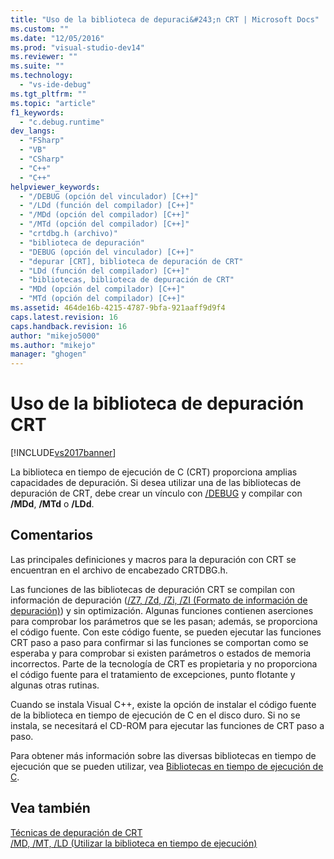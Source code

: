 ```yaml
---
title: "Uso de la biblioteca de depuraci&#243;n CRT | Microsoft Docs"
ms.custom: ""
ms.date: "12/05/2016"
ms.prod: "visual-studio-dev14"
ms.reviewer: ""
ms.suite: ""
ms.technology: 
  - "vs-ide-debug"
ms.tgt_pltfrm: ""
ms.topic: "article"
f1_keywords: 
  - "c.debug.runtime"
dev_langs: 
  - "FSharp"
  - "VB"
  - "CSharp"
  - "C++"
  - "C++"
helpviewer_keywords: 
  - "/DEBUG (opción del vinculador) [C++]"
  - "/LDd (función del compilador) [C++]"
  - "/MDd (opción del compilador) [C++]"
  - "/MTd (opción del compilador) [C++]"
  - "crtdbg.h (archivo)"
  - "biblioteca de depuración"
  - "DEBUG (opción del vinculador) [C++]"
  - "depurar [CRT], biblioteca de depuración de CRT"
  - "LDd (función del compilador) [C++]"
  - "bibliotecas, biblioteca de depuración de CRT"
  - "MDd (opción del compilador) [C++]"
  - "MTd (opción del compilador) [C++]"
ms.assetid: 464de16b-4215-4787-9bfa-921aaff9d9f4
caps.latest.revision: 16
caps.handback.revision: 16
author: "mikejo5000"
ms.author: "mikejo"
manager: "ghogen"
---
```

# Uso de la biblioteca de depuraci&#243;n CRT
[!INCLUDE[vs2017banner](../code-quality/includes/vs2017banner.md)]

La biblioteca en tiempo de ejecución de C \(CRT\) proporciona amplias capacidades de depuración.  Si desea utilizar una de las bibliotecas de depuración de CRT, debe crear un vínculo con [\/DEBUG](/visual-cpp/build/reference/debug-generate-debug-info) y compilar con **\/MDd**, **\/MTd** o **\/LDd**.  
  
## Comentarios  
 Las principales definiciones y macros para la depuración con CRT se encuentran en el archivo de encabezado CRTDBG.h.  
  
 Las funciones de las bibliotecas de depuración CRT se compilan con información de depuración \([\/Z7, \/Zd, \/Zi, \/ZI \(Formato de información de depuración\)](/visual-cpp/build/reference/z7-zi-zi-debug-information-format)\) y sin optimización.  Algunas funciones contienen aserciones para comprobar los parámetros que se les pasan; además, se proporciona el código fuente.  Con este código fuente, se pueden ejecutar las funciones CRT paso a paso para confirmar si las funciones se comportan como se esperaba y para comprobar si existen parámetros o estados de memoria incorrectos. Parte de la tecnología de CRT es propietaria y no proporciona el código fuente para el tratamiento de excepciones, punto flotante y algunas otras rutinas.  
  
 Cuando se instala Visual C\+\+, existe la opción de instalar el código fuente de la biblioteca en tiempo de ejecución de C en el disco duro.  Si no se instala, se necesitará el CD\-ROM para ejecutar las funciones de CRT paso a paso.  
  
 Para obtener más información sobre las diversas bibliotecas en tiempo de ejecución que se pueden utilizar, vea [Bibliotecas en tiempo de ejecución de C](/visual-cpp/c-runtime-library/crt-library-features).  
  
## Vea también  
 [Técnicas de depuración de CRT](../debugger/crt-debugging-techniques.md)   
 [\/MD, \/MT, \/LD \(Utilizar la biblioteca en tiempo de ejecución\)](/visual-cpp/build/reference/md-mt-ld-use-run-time-library)
